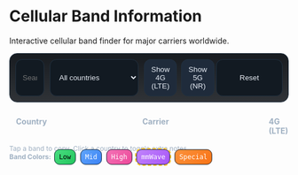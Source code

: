 # Cellular Band Information

Interactive cellular band finder for major carriers worldwide.

<style>
  .cellui { --bg:#0b0f14; --fg:#e8eef6; --mut:#9fb0c2; --card:#121a22; --chip:#182231; --chipb:#1f2b3b; --ok:#5fdb6d; --mmw:#caa7ff; --brd:#203040; }
  .cellui * { box-sizing:border-box; }
  .cellui { font-family: Inter, ui-sans-serif, system-ui, Segoe UI, Roboto, Helvetica, Arial, Apple Color Emoji, Noto Color Emoji, EmojiOne; color:var(--fg); background:transparent; }
  .cellui .bar { position:sticky; top:0; z-index:5; background:linear-gradient(180deg, rgba(11,15,20,.95), rgba(11,15,20,.85)); backdrop-filter:saturate(1.2) blur(6px); border:1px solid var(--brd); border-radius:14px; padding:10px; margin:8px 0 16px; display:grid; gap:10px; grid-template-columns: 1fr 160px 120px 120px; }
  .cellui .bar input, .cellui .bar select, .cellui .bar button {
    width:100%; padding:10px 12px; border-radius:12px; border:1px solid var(--brd); background:var(--card); color:var(--fg); outline:none;
  }
  .cellui .bar .tog { display:flex; gap:8px; }
  .cellui .bar .tog button { cursor:pointer; background:var(--chip); border:1px solid var(--brd); }
  .cellui .bar .tog button.active { background:var(--chipb); }
  .cellui .table { width:100%; border-collapse:separate; border-spacing:0 8px; }
  .cellui .row { background:var(--card); border:1px solid var(--brd); border-radius:16px; overflow:hidden; }
  .cellui .row > div { padding:10px 12px; }
  .cellui .row.head { background:transparent; border:0; font-weight:700; color:var(--mut); }
  .cellui .row .country { display:flex; gap:10px; align-items:center; cursor:pointer; }
  .cellui .flag { width:20px; height:20px; }
  .cellui .carrier { font-weight:600; }
  .chips { display:flex; flex-wrap:wrap; gap:6px; }
  .chip { background:var(--chip); border:1px solid var(--brd); padding:6px 8px; border-radius:10px; font-family: ui-monospace, SFMono-Regular, Menlo, Consolas, monospace; font-size:12px; cursor:pointer; }
  .chip[data-mmwave="1"]{ outline:1px dashed var(--mmw); }
  .chip:hover { transform:translateY(-1px); }
  
  /* Band color coding */
  .chip[data-band-type="low"] { background: linear-gradient(135deg, #4ade80, #22c55e); color: #000; }
  .chip[data-band-type="mid"] { background: linear-gradient(135deg, #60a5fa, #3b82f6); color: #fff; }
  .chip[data-band-type="high"] { background: linear-gradient(135deg, #f472b6, #ec4899); color: #fff; }
  .chip[data-band-type="mmwave"] { background: linear-gradient(135deg, #c084fc, #a855f7); color: #fff; outline: 2px dashed #fbbf24; }
  .chip[data-band-type="special"] { background: linear-gradient(135deg, #fb923c, #f97316); color: #fff; }
  .notes { color:var(--mut); font-size:12px; margin-top:6px; }
  .hidden { display:none; }

  @media (max-width:900px){
    .cellui .bar { grid-template-columns: 1fr 1fr; }
    .cellui .bar .tog { grid-column:1/-1; }
  }
</style>

<div class="cellui" id="bands-app">

  <!-- Filter Bar -->
  <div class="bar">
    <input id="q" placeholder="Search country / carrier / band (e.g. n78, B20, 'Telcel')">
    <select id="country">
      <option value="">All countries</option>
    </select>
    <div class="tog" role="group" aria-label="4G/5G filter">
      <button type="button" data-type="lte" class="active">Show 4G (LTE)</button>
      <button type="button" data-type="nr" class="active">Show 5G (NR)</button>
    </div>
    <button id="clear">Reset</button>
  </div>

  <!-- Head -->
  <div class="row head" style="display:grid;grid-template-columns: 220px 220px 1fr 1fr; gap:8px;">
    <div>Country</div><div>Carrier</div><div>4G (LTE)</div><div>5G (NR)</div>
  </div>

  <!-- DATA ROWS (tap chips to copy) -->
  <div id="rows"></div>

  <div class="notes">
    Tap a band to copy. Click a country to toggle extra notes.<br>
    <strong>Band Colors:</strong> 
    <span class="chip" data-band-type="low" style="margin:2px;">Low</span>
    <span class="chip" data-band-type="mid" style="margin:2px;">Mid</span>
    <span class="chip" data-band-type="high" style="margin:2px;">High</span>
    <span class="chip" data-band-type="mmwave" style="margin:2px;">mmWave</span>
    <span class="chip" data-band-type="special" style="margin:2px;">Special</span>
  </div>
</div>


